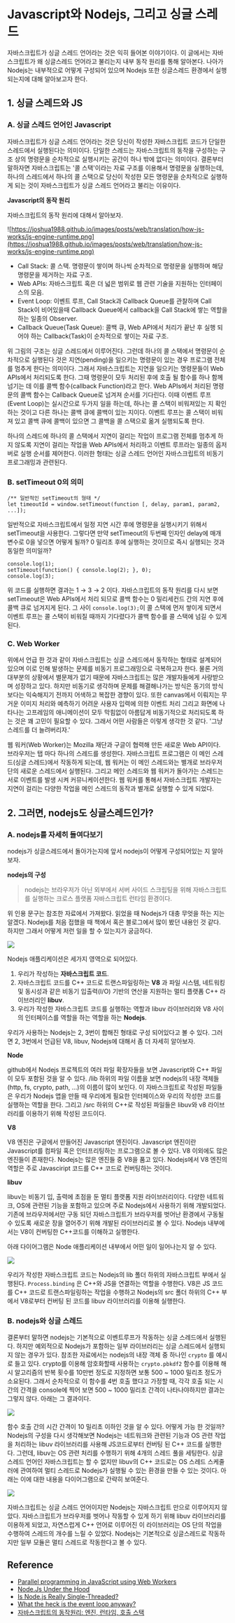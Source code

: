 # Javascript와 Nodejs, 그리고 싱글 스레드

 자바스크립트가 싱글 스레드 언어라는 것은 익히 들어본 이야기이다. 이 글에서는 자바스크립트가 왜 싱글스레드 언어라고 불리는지 내부 동작 원리를 통해 알아본다. 나아가 Nodejs는 내부적으로 어떻게 구성되어 있으며 Nodejs 또한 싱글스레드 환경에서 실행되는지에 대해 알아보고자 한다.

## 1. 싱글 스레드와 JS

### A. 싱글 스레드 언어인 Javascript

 자바스크립트가 싱글 스레드 언어라는 것은 당신이 작성한 자바스크립트 코드가 단일한 스레드에서 실행된다는 의미이다. 단일한 스레드는 자바스크립트의 동작을 구성하는 구조 상의 명령문을 순차적으로 실행시키는 공간이 하나 밖에 없다는 의미이다. 결론부터 말하자면 자바스크립트는 '콜 스택'이라는 자료 구조를 이용해서 명령문을 실행하는데, 하나의 스레드에서 하나의 콜 스택으로 당신이 작성한 모든 명령문을 순차적으로 실행하게 되는 것이 자바스크립트가 싱글 스레드 언어라고 불리는 이유이다.

**Javascript의 동작 원리**

 자바스크립트의 동작 원리에 대해서 알아보자.

![https://joshua1988.github.io/images/posts/web/translation/how-js-works/js-engine-runtime.png](https://joshua1988.github.io/images/posts/web/translation/how-js-works/js-engine-runtime.png)
<!--<figcaption>그림1. 자바스크립트의 동작 원리</figcaption>-->

- Call Stack: 콜 스택. 명령문이 쌓이며 하나씩 순차적으로 명령문을 실행하며 해당 명령문을 제거하는 자료 구조.
- Web APIs: 자바스크립트 혹은 더 넓은 범위로 웹 관련 기술을 지원하는 인터페이스의 모음.
- Event Loop: 이벤트 루프, Call Stack과 Callback Queue를 관찰하며 Call Stack이 비어있을때 Callback Queue에서 callback을 Call Stack에 쌓는 역할을 하는 일종의 Observer.
- Callback Queue(Task Queue): 콜백 큐, Web API에서 처리가 끝난 후 실행 되어야 하는 Callback(Task)이 순차적으로 쌓이는 자료 구조.

 위 그림의 구조는 싱글 스레드에서 이루어진다. 그런데 하나의 콜 스택에서 명령문이 순차적으로 실행된다 것은 지연(pending)을 일으키는 명령문이 있는 경우 프로그램 전체를 멈추게 한다는 의미이다. 그래서 자바스크립트는 지연을 일으키는 명령문들이 Web APIs에서 처리되도록 한다. 그때 명령문이 모두 처리된 후에 호출 될 함수를 하나 함께 넘기는 데 이를 콜백 함수(callback Function)라고 한다. Web APIs에서 처리된 명령문의 콜백 함수는 Callback Queue로 넘겨져 순서를 기다린다. 이때 이벤트 루프(Event Loop)는 실시간으로 두가지 일을 하는데, 하나는 콜 스택이 비워져있는 지 확인하는 것이고 다른 하나는 콜백 큐에 콜백이 있는 지이다. 이벤트 루프는 콜 스택이 비워져 있고 콜백 큐에 콜백이 있으면 그 콜백을 콜 스택으로 옮겨 실행되도록 한다.

 하나의 스레드에 하나의 콜 스택에서 지연이 걸리는 작업이 프로그램 전체를 멈추게 하지 않도록 지연이 걸리는 작업을 Web APIs에서 처리하고 이벤트 루프라는 일종의 옵저버로 실행 순서를 제어한다. 이러한 형태는 싱글 스레드 언어인 자바스크립트의 비동기 프로그래밍과 관련된다.

### B. setTimeout 0의 의미

    /** 일반적인 setTimeout의 형태 */
    let timeoutId = window.setTimeout(function [, delay, param1, param2, ...]);

 일반적으로 자바스크립트에서 일정 지연 시간 후에 명령문을 실행시키기 위해서 setTimeout을 사용한다. 그렇다면 만약 setTimeout의 두번째 인자인 delay에 매개 변수로 0을 넣으면 어떻게 될까? 0 밀리초 후에 실행하는 것이므로 즉시 실행되는 것과 동일한 의미일까?

  

    console.log(1);
    setTimeout(function() { console.log(2); }, 0);
    console.log(3);

위 코드를 실행하면 결과는 1 → 3 → 2 이다. 자바스크립트의 동작 원리를 다시 보면 setTimeout은 Web APIs에서 처리 되므로 콜백 함수는 0 밀리세컨드 간의 지연 후에 콜백 큐로 넘겨지게 된다. 그 사이 `console.log(3);`이 콜 스택에 먼저 쌓이게 되면서 이벤트 루프는 콜 스택이 비워질 때까지 기다렸다가 콜백 함수를 콜 스택에 넘길 수 있게 된다.

### C. Web Worker

 

 위에서 언급 한 것과 같이 자바스크립트는 싱글 스레드에서 동작하는 형태로 설계되어 있으며 이로 인해 발생하는 문제를 비동기 프로그래밍으로 극복하고자 한다. 물론 거의 대부분의 상황에서 별문제가 없기 때문에 자바스크립트는 많은 개발자들에게 사랑받으며 성장하고 있다. 하지만 비동기로 생각하며 문제를 해결해나가는 방식은 동기의 방식보다는 익숙해지기 전까지 어색하고 복잡한 경향이 있다. 또한 canvas에서 이뤄지는 무거운 이미지 처리와 예측하기 어려운 사용자 입력에 의한 이벤트 처리 그리고 화면에 나타나는 고프레임의 애니메이션이 모두 막힘없이 아름답게 비동기적으로 처리되도록 하는 것은 꽤 고민이 필요할 수 있다. 그래서 어떤 사람들은 이렇게 생각한 것 같다. '그냥 스레드를 더 늘려버리자.'

 웹 워커(Web Worker)는 Mozilla 재단과 구글이 협력해 만든 새로운 Web API이다. 브라우저는 탭 마다 하나의 스레드를 생성한다. 자바스크립트 프로그램은 이 메인 스레드(싱글 스레드)에서 작동하게 되는데, 웹 워커는 이 메인 스레드와는 별개로 브라우저 단의 새로운 스레드에서 실행된다. 그리고 메인 스레드와 웹 워커가 돌아가는 스레드는 서로 이벤트를 발생 시켜 커뮤니케이션한다. 웹 워커를 통해서 자바스크립트 개발자는 지연이 걸리는 다양한 작업을  메인 스레드의 동작과 별개로 실행할 수 있게 되었다.

## 2. 그러면, nodejs도 싱글스레드인가?

### A. nodejs를 자세히 들여다보기

 nodejs가 싱글스레드에서 돌아가는지에 앞서 nodejs이 어떻게 구성되어있는 지 알아보자.

**nodejs의 구성**

> nodejs는 브라우저가 아닌 외부에서 서버 사이드 스크립팅을 위해 자바스크립트를 실행하는 크로스 플랫폼 자바스크립트 런타임 환경이다.

 위 인용 문구는 참조한 자료에서 가져왔다. 읽었을 때 Nodejs가 대충 무엇을 하는 지는 알겠다. Nodejs를 처음 접했을 때 책에서 혹은 블로그에서 많이 봤던 내용인 것 같다. 하지만 그래서 어떻게 저런 일을 할 수 있는지가 궁금하다.

 

 

<img src="https://miro.medium.com/max/380/0*rBydgpa9yBemQswc"/>
<!--<figcaption>그림2. Nodejs 애플리케이션의 세가지 영역 - language</figcaption>-->

 Nodejs 애플리케이션은 세가지 영역으로 되어있다.

1. 우리가 작성하는 **자바스크립트 코드**.
2. 자바스크립트 코드를 C++ 코드로 트랜스파일링하는 **V8** 과 파일 시스템, 네트워킹 및 동시성과 같은 비동기 입출력(I/O) 기반의 연산을 지원하는 멀티 플랫폼 C++ 라이브러리인 **libuv**.
3. 우리가 작성한 자바스크립트 코드를 실행하는 역할과 libuv 라이브러리와 V8 사이의 인터페이스를 역할을 하는 역할을 하는 **Nodejs**.

 

 우리가 사용하는 Nodejs는 2, 3번이 합해진 형태로 구성 되어있다고 볼 수 있다. 그러면 2, 3번에서 언급된 V8, libuv, Nodejs에 대해서 좀 더 자세히 알아보자.

**Node**

 github에서 Nodejs 프로젝트의 여러 파일 확장자들을 보면 Javascript와 C++ 파일이 모두 포함된 것을 알 수 있다. /lib 하위의 파일 이름을 보면 nodejs의 내장 객체들(http, fs, crypto, path, ...)의 이름이 많이 보인다. 이 자바스크립트로 작성된 파일들은 우리가 Nodejs 앱을 만들 때 우리에게 필요한 인터페이스와 우리의 작성한 코드를 실행하는 역할을 한다. 그리고 /src 하위의 C++로 작성된 파일들은 libuv와 v8 라이브러리를 이용하기 위해 작성된 코드이다. 

**V8**

 V8 엔진은 구글에서 만들어진 Javascript 엔진이다. Javascript 엔진이란 Javascript를 컴파일 혹은 인터프리팅하는 프로그램으로 볼 수 있다. V8  이외에도 많은 엔진들이 존재한다. Nodejs는 많은 엔진들 중 V8을 품고 있다. Nodejs에서 V8 엔진의 역할은 주로 Javasciript 코드를 C++ 코드로 컨버팅하는 것이다.

**libuv**

 libuv는 비동기 입, 출력에 초점을 둔 멀티 플랫폼 지원 라이브러리이다. 다양한 네트워크, OS에 관련된 기능을 포함하고 있으며 주로 Nodejs에서 사용하기 위해 개발되었다. 기존에 브라우저에서만 구동 되던 자바스크립트가 브라우저를 벗어난 환경에서 구동될 수 있도록 새로운 장을 열어주기 위해 개발된 라이브러리로 볼 수 있다. Nodejs 내부에서는 V8이 컨버팅한 C++코드를 이해하고 실행한다.

아래 다이어그램은 Node 애플리케이션 내부에서 어떤 일이 일어나는지 알 수 있다.

 

<img src="https://miro.medium.com/max/352/0*aToI5oI5HYZLQ172"/>
<!--<figcaption>그림 3. Node 애플리케이션 내부에서 어떤 일이 일어나는가?</figcaption>-->

 우리가 작성한 자바스크립트 코드는 Nodejs의 lib 폴더 하위의 자바스크립트 부에서 실행된다. `Process.binding` 은 C++와 JS을 연결하는 역할을 수행한다. V8은 JS 코드를 C++ 코드로 트랜스파일링하는 작업을 수행하고 Nodejs의 src 폴더 하위의 C++ 부에서 V8로부터 컨버팅 된 코드를 libuv 라이브러리를 이용해 실행한다.

 

### B. nodejs와 싱글 스레드

 결론부터 말하면 nodejs는 기본적으로 이벤트루프가 작동하는 싱글 스레드에서 실행된다. 하지만 예외적으로 Nodejs가 포함하는 일부 라이브러리는 싱글 스레드에서 실행되지 않는 경우가 있다. 참조한 자료에서는 nodejs의 내장 객체 중 하나인 `crypto` 를 예시로 들고 있다. crypto를 이용해 암호화할때 사용하는 `crypto.pbkdf2` 함수를 이용해 해시 알고리즘의 반복 횟수를 10만번 정도로 지정하면 보통 500 ~ 1000 밀리초 정도가 소요된다. 그래서 순차적으로 이  함수를 4번 호출 했다고 가정할 때, 각각 호출 되는 시간의 간격을 console에 찍어 보면 500 ~ 1000 밀리초 간격이 나타나야하지만 결과는 그렇지 않다. 아래는 그 결과이다.

<img src="https://miro.medium.com/max/558/1*GOXPsN29oco0TCgncXFVkg.png"/>
<!--<figcaption>그림 4. crypto.pbkdf2를 동기적으로 4회 호출했을때 소요된 시간 로그</figcaption>-->

 함수 호출 간의 시간 간격이 10 밀리초 이하인 것을 알 수 있다. 어떻게 가능 한 것일까? Nodejs의 구성을 다시 생각해보면 Nodejs는 네트워크와 관련된 기능과 OS 관련 작업을 처리하는 libuv 라이브러리를 사용해 JS코드로부터 컨버팅 된 C++ 코드를 실행한다. 그런데, libuv는 OS 관련 처리를 수행하기 위해 4개의 스레드 풀을 세팅한다. 싱글 스레드 언어인 자바스크립트는 할 수 없지만 libuv의 C++ 코드로는 OS 스레드 스케줄러에 관여하여 멀티 스레드로 Nodejs가 실행될 수 있는 환경을 만들 수 있는 것이다. 아래는 이에 대한 내용을 다이어그램으로 간략히 보여준다.

<img src="https://miro.medium.com/max/427/1*OWlBzRwRk3lC_ikVErv4cw.png"/>
<!--<figcaption>그림 5. Nodejs 애플리케이션에서  pbkdf2 모듈이 작동되는 흐름</figcaption>-->

 자바스크립트는 싱글 스레드 언어이지만 Nodejs는 자바스크립트 만으로 이루어지지 않았다. 자바스크립트가 브라우저를 벗어나 작동할 수 있게 하기 위해 libuv 라이브러리를 이용하게 되었고, 자연스럽게 C++ 언어로 이루어진 이 라이브러리는 OS 단의 작업을 수행하여 스레드의 개수를 느릴 수 있었다. Nodejs는 기본적으로 싱글스레드로 작동하지만 일부 모듈은 멀티 스레드로 작동한다고 볼 수 있다.

## Reference


- [Parallel programming in JavaScript using Web Workers](https://itnext.io/achieving-parallelism-in-javascript-using-web-workers-8f921f2d26db)
- [Node.Js Under the Hood](https://medium.com/better-programming/learn-node-js-under-the-hood-37966a20e127)
- [Is Node.js Really Single-Threaded?](https://medium.com/better-programming/is-node-js-really-single-threaded-7ea59bcc8d64)
- [What the heck is the event loop anyway?](https://www.youtube.com/watch?time_continue=1&v=8aGhZQkoFbQ&feature=emb_logo)
- [자바스크립트의 동작원리: 엔진, 런타임, 호출 스택](https://joshua1988.github.io/web-development/translation/javascript/how-js-works-inside-engine/#%EC%9E%90%EB%B0%94%EC%8A%A4%ED%81%AC%EB%A6%BD%ED%8A%B8-%EC%97%94%EC%A7%84)
